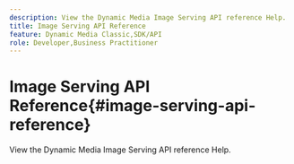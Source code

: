 ```yaml
---
description: View the Dynamic Media Image Serving API reference Help.
title: Image Serving API Reference
feature: Dynamic Media Classic,SDK/API
role: Developer,Business Practitioner
---
```


# Image Serving API Reference{#image-serving-api-reference}

View the Dynamic Media Image Serving API reference Help.

